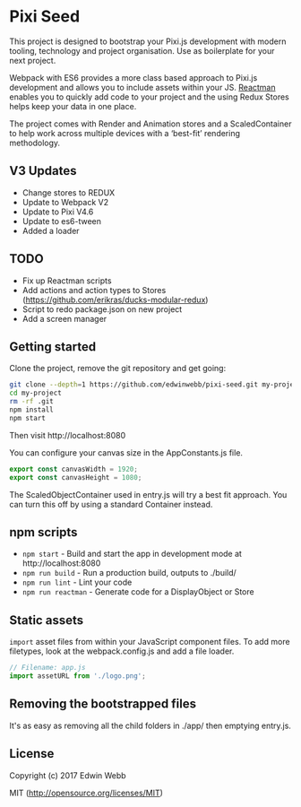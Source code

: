# Pixi Seed

This project is designed to bootstrap your Pixi.js development with modern tooling, technology and project organisation. Use as boilerplate for your next project.

Webpack with ES6 provides a more class based approach to Pixi.js development and allows you to include assets within your JS. [Reactman](https://www.npmjs.com/package/reactman) enables you to quickly add code to your project and the using Redux Stores helps keep your data in one place.

The project comes with Render and Animation stores and a ScaledContainer to help work across multiple devices with a ‘best-fit’ rendering methodology.

## V3 Updates
* Change stores to REDUX
* Update to Webpack V2
* Update to Pixi V4.6
* Update to es6-tween
* Added a loader

## TODO
* Fix up Reactman scripts
* Add actions and action types to Stores (https://github.com/erikras/ducks-modular-redux)
* Script to redo package.json on new project
* Add a screen manager

## Getting started

Clone the project, remove the git repository and get going:

```bash
git clone --depth=1 https://github.com/edwinwebb/pixi-seed.git my-project
cd my-project
rm -rf .git
npm install
npm start
```

Then visit http://localhost:8080

You can configure your canvas size in the AppConstants.js file.

```js
export const canvasWidth = 1920;
export const canvasHeight = 1080;
```

The ScaledObjectContainer used in entry.js will try a best fit approach. You can turn this off by using a standard Container instead. 

## npm scripts

* `npm start` - Build and start the app in development mode at http://localhost:8080
* `npm run build` - Run a production build, outputs to ./build/
* `npm run lint` - Lint your code
* `npm run reactman` - Generate code for a DisplayObject or Store

## Static assets

`import` asset files from within your JavaScript component files. To add more
filetypes, look at the webpack.config.js and add a file loader.

```javascript
// Filename: app.js
import assetURL from './logo.png';
```

## Removing the bootstrapped files
It's as easy as removing all the child folders in ./app/ then emptying entry.js.

## License

Copyright (c) 2017 Edwin Webb

MIT (http://opensource.org/licenses/MIT)
